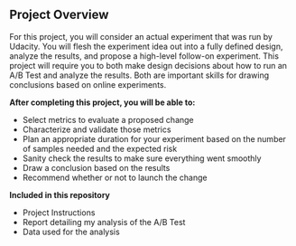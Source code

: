 ## Project Overview
For this project, you will consider an actual experiment that was run by Udacity. You will flesh the experiment idea out into a fully defined design, analyze the results, and propose a high-level follow-on experiment.
This project will require you to both make design decisions about how to run an A/B Test and analyze the results. Both are important skills for drawing conclusions based on online experiments.

**After completing this project, you will be able to:**

- Select metrics to evaluate a proposed change
- Characterize and validate those metrics
- Plan an appropriate duration for your experiment based on the number of samples needed and the expected risk
- Sanity check the results to make sure everything went smoothly
- Draw a conclusion based on the results
- Recommend whether or not to launch the change

**Included in this repository**

- Project Instructions
- Report detailing my analysis of the A/B Test
- Data used for the analysis
